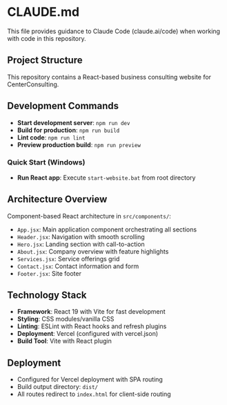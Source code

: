 # CLAUDE.md

This file provides guidance to Claude Code (claude.ai/code) when working with code in this repository.

## Project Structure

This repository contains a React-based business consulting website for CenterConsulting.

## Development Commands

- **Start development server**: `npm run dev`
- **Build for production**: `npm run build`
- **Lint code**: `npm run lint`
- **Preview production build**: `npm run preview`

### Quick Start (Windows)
- **Run React app**: Execute `start-website.bat` from root directory

## Architecture Overview

Component-based React architecture in `src/components/`:
- `App.jsx`: Main application component orchestrating all sections
- `Header.jsx`: Navigation with smooth scrolling
- `Hero.jsx`: Landing section with call-to-action
- `About.jsx`: Company overview with feature highlights
- `Services.jsx`: Service offerings grid
- `Contact.jsx`: Contact information and form
- `Footer.jsx`: Site footer

## Technology Stack

- **Framework**: React 19 with Vite for fast development
- **Styling**: CSS modules/vanilla CSS
- **Linting**: ESLint with React hooks and refresh plugins
- **Deployment**: Vercel (configured with vercel.json)
- **Build Tool**: Vite with React plugin

## Deployment

- Configured for Vercel deployment with SPA routing
- Build output directory: `dist/`
- All routes redirect to `index.html` for client-side routing